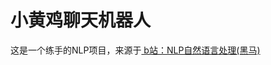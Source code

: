 # 小黄鸡聊天机器人

这是一个练手的NLP项目，来源于<a href = "https://www.bilibili.com/video/BV1Wp4y1a72e?p=84"> b站：NLP自然语言处理(黑马) </a>
